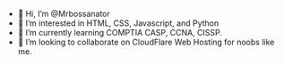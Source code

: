 - 👋 Hi, I’m @Mrbossanator
- 👀 I’m interested in HTML, CSS, Javascript, and Python 
- 🌱 I’m currently learning COMPTIA CASP, CCNA, CISSP.
- 💞️ I’m looking to collaborate on CloudFlare Web Hosting for noobs like me.

<!---
Mrbossanator/Mrbossanator is a ✨ special ✨ repository because its `README.md` (this file) appears on your GitHub profile.
You can click the Preview link to take a look at your changes.
--->
